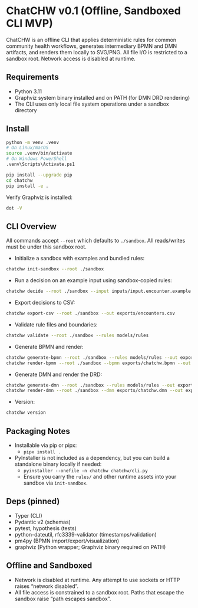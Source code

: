# ChatCHW v0.1 (Offline, Sandboxed CLI MVP)

ChatCHW is an offline CLI that applies deterministic rules for common community health workflows, generates intermediary BPMN and DMN artifacts, and renders them locally to SVG/PNG. All file I/O is restricted to a sandbox root. Network access is disabled at runtime.

## Requirements

- Python 3.11
- Graphviz system binary installed and on PATH (for DMN DRD rendering)
- The CLI uses only local file system operations under a sandbox directory

## Install

```bash
python -m venv .venv
# On Linux/macOS
source .venv/bin/activate
# On Windows PowerShell
.venv\Scripts\Activate.ps1

pip install --upgrade pip
cd chatchw
pip install -e .
```

Verify Graphviz is installed:
```bash
dot -V
```

## CLI Overview

All commands accept `--root` which defaults to `./sandbox`. All reads/writes must be under this sandbox root.

- Initialize a sandbox with examples and bundled rules:
```bash
chatchw init-sandbox --root ./sandbox
```

- Run a decision on an example input using sandbox-copied rules:
```bash
chatchw decide --root ./sandbox --input inputs/input.encounter.example.json --rules models/rules
```

- Export decisions to CSV:
```bash
chatchw export-csv --root ./sandbox --out exports/encounters.csv
```

- Validate rule files and boundaries:
```bash
chatchw validate --root ./sandbox --rules models/rules
```

- Generate BPMN and render:
```bash
chatchw generate-bpmn --root ./sandbox --rules models/rules --out exports/chatchw.bpmn
chatchw render-bpmn --root ./sandbox --bpmn exports/chatchw.bpmn --out exports/chatchw_bpmn.svg
```

- Generate DMN and render the DRD:
```bash
chatchw generate-dmn --root ./sandbox --rules models/rules --out exports/chatchw.dmn
chatchw render-dmn --root ./sandbox --dmn exports/chatchw.dmn --out exports/chatchw_drd.svg
```

- Version:
```bash
chatchw version
```

## Packaging Notes

- Installable via pip or pipx:
  - `pipx install .`
- PyInstaller is not included as a dependency, but you can build a standalone binary locally if needed:
  - `pyinstaller --onefile -n chatchw chatchw/cli.py`
  - Ensure you carry the `rules/` and other runtime assets into your sandbox via `init-sandbox`.

## Deps (pinned)

- Typer (CLI)
- Pydantic v2 (schemas)
- pytest, hypothesis (tests)
- python-dateutil, rfc3339-validator (timestamps/validation)
- pm4py (BPMN import/export/visualization)
- graphviz (Python wrapper; Graphviz binary required on PATH)

## Offline and Sandboxed

- Network is disabled at runtime. Any attempt to use sockets or HTTP raises “network disabled”.
- All file access is constrained to a sandbox root. Paths that escape the sandbox raise “path escapes sandbox”.

